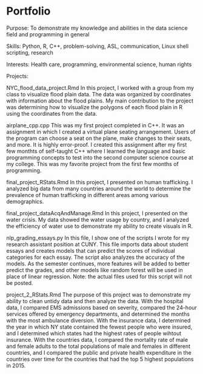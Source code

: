 # Portfolio

Purpose: To demonstrate my knowledge and abilities in the data science field and programming in general

Skills: Python, R, C++, problem-solving, ASL, communication, Linux shell scripting, research

Interests: Health care, programming, environmental science, human rights

Projects:

NYC_flood_data_project.Rmd
In this project, I worked with a group from my class to visualize flood plain data. The data was organized by coordinates with information
about the flood plains. My main contribution to the project was determining how to visualize the polygons of each flood plain in R using
the coordinates from the data.

airplane_cpp.cpp
This was my first project completed in C++. It was an assignment in which I created a virtual plane seating arrangement. Users of the
program can choose a seat on the plane, make changes to their seats, and more. It is highly error-proof. I created this assignment after
my first few monthts of self-taught C++ where I learned the language and basic programming concepts to test into the second computer
science course at my college. This was my favorite project from the first few months of programming.

final_project_RStats.Rmd
In this project, I presented on human trafficking. I analyzed big data from many countries around the world to determine the prevalence of 
human trafficking in different areas among various demographics.

final_project_dataAcqAndManage.Rmd
In this project, I presented on the water crisis. My data showed the water usage by country, and I analyzed the efficiency of water use to 
demonstrate my ability to create visuals in R.

nlp_grading_essays.py
In this file, I show one of the scripts I wrote for my research assistant position at CUNY. This file imports data about student essays and 
creates models that can predict the scores of individual categories for each essay. The script also analyzes the accuracy of the models. As
the semester continues, more features will be added to better predict the grades, and other models like random forest will be used in place
of linear regression. Note: the actual files used for this script will not be posted.

project_2_RStats.Rmd
The purpose of this project was to demonstrate my ability to clean untidy data and then analyze the data. With the hospital data, I compared 
EMS admissions based on severity, compared the 24-hour services offered by emergency departments, and determined the months with the most 
ambulance diversion. With the insurance data, I determined the year in which NY state contained the fewest people who were insured, and I 
determined which states had the highest rates of people wihtout insurance. With the countries data, I compared the mortality rate of male and
female adults to the total populations of male and females in different countries, and I compared the public and private health expenditure 
in the countries over time for the countries that had the top 5 highest populations in 2015.

